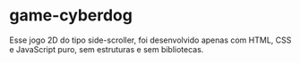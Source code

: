 # game-cyberdog
 Esse jogo 2D do tipo side-scroller, foi desenvolvido apenas com HTML, CSS e JavaScript puro, sem estruturas e sem bibliotecas. 
